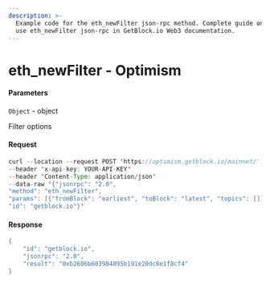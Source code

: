 ```yaml
---
description: >-
  Example code for the eth_newFilter json-rpc method. Сomplete guide on how to
  use eth_newFilter json-rpc in GetBlock.io Web3 documentation.
---
```


# eth\_newFilter - Optimism

#### Parameters

`Object` - object

Filter options

#### Request

```java
curl --location --request POST 'https://optimism.getblock.io/mainnet/' 
--header 'x-api-key: YOUR-API-KEY' 
--header 'Content-Type: application/json' 
--data-raw '{"jsonrpc": "2.0",
"method": "eth_newFilter",
"params": [{"fromBlock": "earliest", "toBlock": "latest", "topics": []}],
"id": "getblock.io"}'
```

#### Response

```java
{
    "id": "getblock.io",
    "jsonrpc": "2.0",
    "result": "0xb2606b603984895b191e20dc8e1f8cf4"
}
```
